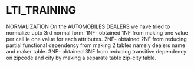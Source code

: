 # LTI_TRAINING
NORMALIZATION
On the AUTOMOBILES DEALERS we have tried to normalize upto 3rd normal form.
1NF- obtained 1NF from making one value per cell ie one value for each attributes.
2NF- obtained 2NF from reducing partial functional dependency from making 2 tables namely dealers name and maker table.
3NF- obtained 3NF from reducing transitive dependency on zipcode and city by making a separate table zip-city table.
